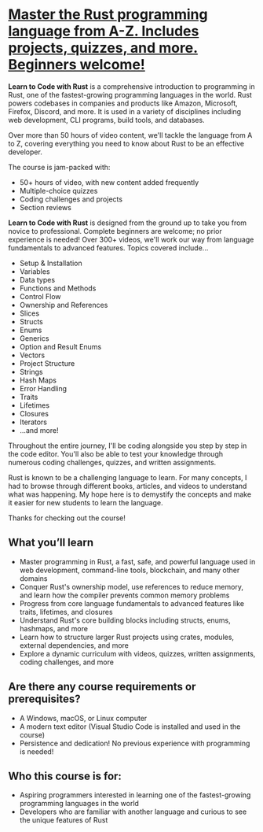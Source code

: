 # **[ Master the Rust programming language from A-Z. Includes projects, quizzes, and more. Beginners welcome!]([https://www.example.com](https://www.udemy.com/course/learn-to-code-with-rust/learn/quiz/6612445))**

**Learn to Code with Rust** is a comprehensive introduction to programming in Rust, one of the fastest-growing programming languages in the world. Rust powers codebases in companies and products like Amazon, Microsoft, Firefox, Discord, and more. It is used in a variety of disciplines including web development, CLI programs, build tools, and databases.

Over more than 50 hours of video content, we'll tackle the language from A to Z, covering everything you need to know about Rust to be an effective developer.

The course is jam-packed with:

* 50+ hours of video, with new content added frequently
* Multiple-choice quizzes
* Coding challenges and projects
* Section reviews

**Learn to Code with Rust** is designed from the ground up to take you from novice to professional. Complete beginners are welcome; no prior experience is needed! Over 300+ videos, we'll work our way from language fundamentals to advanced features. Topics covered include...

* Setup & Installation
* Variables
* Data types
* Functions and Methods
* Control Flow
* Ownership and References
* Slices
* Structs
* Enums
* Generics
* Option and Result Enums
* Vectors
* Project Structure
* Strings
* Hash Maps
* Error Handling
* Traits
* Lifetimes
* Closures
* Iterators
* ...and more!

Throughout the entire journey, I'll be coding alongside you step by step in the code editor. You'll also be able to test your knowledge through numerous coding challenges, quizzes, and written assignments.

Rust is known to be a challenging language to learn. For many concepts, I had to browse through different books, articles, and videos to understand what was happening. My hope here is to demystify the concepts and make it easier for new students to learn the language.

Thanks for checking out the course!

## What you’ll learn

* Master programming in Rust, a fast, safe, and powerful language used in web development, command-line tools, blockchain, and many other domains
* Conquer Rust's ownership model, use references to reduce memory, and learn how the compiler prevents common memory problems
* Progress from core language fundamentals to advanced features like traits, lifetimes, and closures
* Understand Rust's core building blocks including structs, enums, hashmaps, and more
* Learn how to structure larger Rust projects using crates, modules, external dependencies, and more
* Explore a dynamic curriculum with videos, quizzes, written assignments, coding challenges, and more

## Are there any course requirements or prerequisites?

* A Windows, macOS, or Linux computer
* A modern text editor (Visual Studio Code is installed and used in the course)
* Persistence and dedication! No previous experience with programming is needed!

## Who this course is for:

* Aspiring programmers interested in learning one of the fastest-growing programming languages in the world
* Developers who are familiar with another language and curious to see the unique features of Rust
